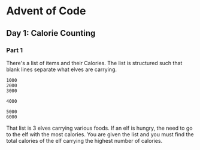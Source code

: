 # Advent of Code 

## Day 1: Calorie Counting

### Part 1

There's a list of items and their Calories. The list is structured such that blank lines separate what elves are carrying. 

```
1000
2000
3000

4000

5000
6000
```

That list is 3 elves carrying various foods. If an elf is hungry, the need to go to the elf with the most calories. You are given the list and you must find the total calories of the elf carrying the highest number of calories. 
